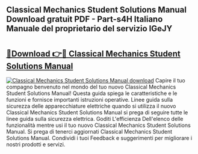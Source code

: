 ## Classical Mechanics Student Solutions Manual Download gratuit PDF - Part-s4H Italiano Manuale del proprietario del servizio lGeJY

# <h2><a href="http://dfg4k22.blite.top/?on=Classical+Mechanics+Student+Solutions+Manual">🔗Download 👉🔴 Classical Mechanics Student Solutions Manual</a></h2>

[![Classical Mechanics Student Solutions Manual download](https://i.imgur.com/lujVjoI.png)](http://dfg4k22.blite.top/?on=Classical+Mechanics+Student+Solutions+Manual)
Capire il tuo compagno benvenuto nel mondo del tuo nuovo Classical Mechanics Student Solutions Manual! Questa guida spiega le caratteristiche e le funzioni e fornisce importanti istruzioni operative. Linee guida sulla sicurezza delle apparecchiature elettriche quando si utilizza il nuovo Classical Mechanics Student Solutions Manual si prega di seguire tutte le linee guida sulla sicurezza elettrica. Goditi L'efficienza Dell'elenco delle funzionalità mentre usi il tuo nuovo Classical Mechanics Student Solutions Manual. Si prega di tenerci aggiornati Classical Mechanics Student Solutions Manual. Condividi i tuoi Feedback e suggerimenti per migliorare i nostri prodotti e servizi.
